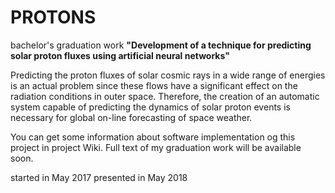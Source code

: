 # PROTONS
bachelor's graduation work
**"Development of a technique for predicting solar proton fluxes using artificial neural networks"**

Predicting the proton fluxes of solar cosmic rays in a wide range of energies is an actual problem since these flows have a significant effect on the radiation conditions in outer space. Therefore, the creation of an automatic system capable of predicting the dynamics of solar proton events is necessary for global on-line forecasting of space weather.

You can get some information about software implementation og this project in project Wiki. Full text of my graduation work will be available soon.

started in May 2017
presented in May 2018
